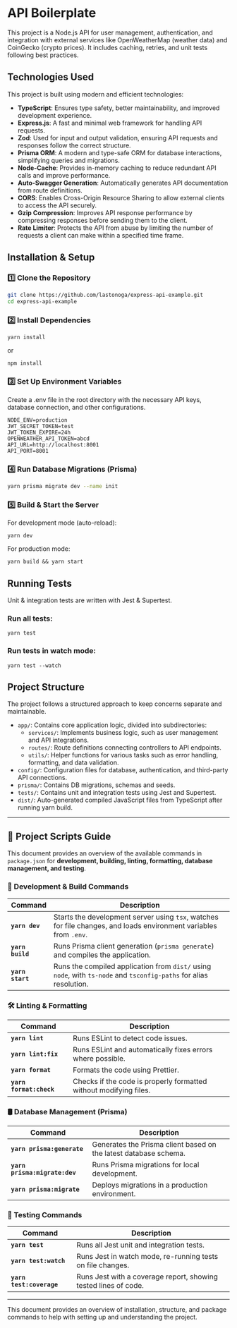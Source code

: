 # API Boilerplate

This project is a Node.js API for user management, authentication, and integration with external services like OpenWeatherMap (weather data) and CoinGecko (crypto prices). It includes caching, retries, and unit tests following best practices.

## Technologies Used

This project is built using modern and efficient technologies:

- **TypeScript**: Ensures type safety, better maintainability, and improved development experience.
- **Express.js**: A fast and minimal web framework for handling API requests.
- **Zod**: Used for input and output validation, ensuring API requests and responses follow the correct structure.
- **Prisma ORM**: A modern and type-safe ORM for database interactions, simplifying queries and migrations.
- **Node-Cache**: Provides in-memory caching to reduce redundant API calls and improve performance.
- **Auto-Swagger Generation**: Automatically generates API documentation from route definitions.
- **CORS**: Enables Cross-Origin Resource Sharing to allow external clients to access the API securely.
- **Gzip Compression**: Improves API response performance by compressing responses before sending them to the client.
- **Rate Limiter**: Protects the API from abuse by limiting the number of requests a client can make within a specified time frame.

## Installation & Setup

### 1️⃣ Clone the Repository

```bash
git clone https://github.com/lastonoga/express-api-example.git
cd express-api-example
```

### 2️⃣ Install Dependencies

```
yarn install
```

or

```
npm install
```

### 3️⃣ Set Up Environment Variables

Create a .env file in the root directory with the necessary API keys, database connection, and other configurations.

```
NODE_ENV=production
JWT_SECRET_TOKEN=test
JWT_TOKEN_EXPIRE=24h
OPENWEATHER_API_TOKEN=abcd
API_URL=http://localhost:8001
API_PORT=8001
```

### 4️⃣ Run Database Migrations (Prisma)
```bash
yarn prisma migrate dev --name init
```

### 5️⃣ Build & Start the Server
For development mode (auto-reload):
```
yarn dev
```

For production mode:
```
yarn build && yarn start
```

## Running Tests

Unit & integration tests are written with Jest & Supertest.

### Run all tests:
```
yarn test
```
### Run tests in watch mode:
```
yarn test --watch
```

## Project Structure

The project follows a structured approach to keep concerns separate and maintainable.

- `app/`: Contains core application logic, divided into subdirectories:
  - `services/`: Implements business logic, such as user management and API integrations.
  - `routes/`: Route definitions connecting controllers to API endpoints.
  - `utils/`: Helper functions for various tasks such as error handling, formatting, and data validation.
- `config/`: Configuration files for database, authentication, and third-party API connections.
- `prisma/`: Contains DB migrations, schemas and seeds.
- `tests/`: Contains unit and integration tests using Jest and Supertest.
- `dist/`: Auto-generated compiled JavaScript files from TypeScript after running yarn build.

----

## 📌 Project Scripts Guide

This document provides an overview of the available commands in `package.json` for **development, building, linting, formatting, database management, and testing**.


### 🚀 Development & Build Commands

| Command             | Description |
|---------------------|-------------|
| **`yarn dev`**     | Starts the development server using `tsx`, watches for file changes, and loads environment variables from `.env`. |
| **`yarn build`**   | Runs Prisma client generation (`prisma generate`) and compiles the application. |
| **`yarn start`**   | Runs the compiled application from `dist/` using `node`, with `ts-node` and `tsconfig-paths` for alias resolution. |


### 🛠 Linting & Formatting

| Command             | Description |
|---------------------|-------------|
| **`yarn lint`**    | Runs ESLint to detect code issues. |
| **`yarn lint:fix`** | Runs ESLint and automatically fixes errors where possible. |
| **`yarn format`**  | Formats the code using Prettier. |
| **`yarn format:check`** | Checks if the code is properly formatted without modifying files. |


### 🛢 Database Management (Prisma)

| Command                     | Description |
|-----------------------------|-------------|
| **`yarn prisma:generate`**  | Generates the Prisma client based on the latest database schema. |
| **`yarn prisma:migrate:dev`** | Runs Prisma migrations for local development. |
| **`yarn prisma:migrate`**   | Deploys migrations in a production environment. |


### 🧪 Testing Commands

| Command               | Description |
|-----------------------|-------------|
| **`yarn test`**       | Runs all Jest unit and integration tests. |
| **`yarn test:watch`** | Runs Jest in watch mode, re-running tests on file changes. |
| **`yarn test:coverage`** | Runs Jest with a coverage report, showing tested lines of code. |

---

This document provides an overview of installation, structure, and package commands to help with setting up and understanding the project.
